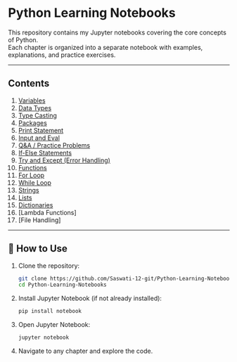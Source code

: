 # Python Learning Notebooks  

This repository contains my Jupyter notebooks covering the core concepts of Python.  
Each chapter is organized into a separate notebook with examples, explanations, and practice exercises.  

---

## Contents  

1. [Variables](python_seesion_1_variables.ipynb)  
2. [Data Types](python_session_2_Datatypes.ipynb)  
3. [Type Casting](python_session_3_Typecasting.ipynb)
4. [Packages](python_session_3_Typecasting.ipynb)
5. [Print Statement](python_session_5_Print.ipynb)  
6. [Input and Eval](python_session_6_input_eval.ipynb)  
7. [Q&A / Practice Problems](python_session_7_Q_&_A.ipynb) 
8. [If-Else Statements](python_session_8_if-else.ipynb)
9. [Try and Except (Error Handling)](python_session_9try_and_except.ipynb)
10. [Functions](python_session_10_function.ipynb) 
11. [For Loop](python_session_11_for_loop.ipynb)  
12. [While Loop](python_session_12_whileloop.ipynb)
13. [Strings](python_session_13_Strings.ipynb) 
14. [Lists](python_session_13_List.ipynb) 
15. [Dictionaries](Python_session_15_Dictionary.ipynb) 
16. [Lambda Functions] 
17. [File Handling]

---

## 🚀 How to Use  

1. Clone the repository:  
   ```bash
   git clone https://github.com/Saswati-12-git/Python-Learning-Notebooks.git
   cd Python-Learning-Notebooks
2. Install Jupyter Notebook (if not already installed):
   ```bash
   pip install notebook
3. Open Jupyter Notebook:
   ```bash
   jupyter notebook
4. Navigate to any chapter and explore the code.
